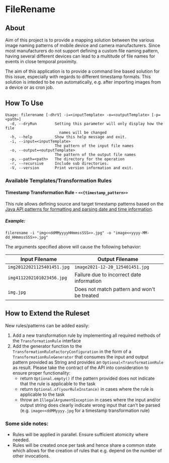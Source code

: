 # FileRename

## About

Aim of this project is to provide a mapping solution between the various image naming patterns of mobile device and
camera manufacturers. Since most manufacturers do not support defining a custom file naming pattern, having several
different devices can lead to a multitude of file names for events in close temporal proximity.

The aim of this application is to provide a command line based solution for this issue, especially with regards to
different timestamp formats. This solution is inteded to be run automatically, e.g. after importing images from a device
or as cron job.

## How To Use

```
Usage: filerename [-dhrV] -i=<inputTemplate> -o=<outputTemplate> [-p=<path>]
  -d, --dryRun        Setting this parameter will only display how the file
                        names will be changed
  -h, --help          Show this help message and exit.
  -i, --input=<inputTemplate>
                      The pattern of the input file names
  -o, --output=<outputTemplate>
                      The pattern of the output file names
  -p, --path=<path>   The directory for the operation
  -r, --recursive     Include sub directories.
  -V, --version       Print version information and exit.
```

### Available Templates/Transformation Rules

#### Timestamp Transformation Rule - `<<{timestamp_pattern>>`

This rule allows defining source and target timestamp patterns based on
the [Java API patterns for formatting and parsing date and time information](https://docs.oracle.com/javase/8/docs/api/java/time/format/DateTimeFormatter.html).

##### Example:

```
filerename -i "img<<ddMMyyyyHHmmssSSS>>.jpg" -o "image<<yyyy-MM-dd_HHmmssSSS>>.jpg" 
```

The arguments specified above will cause the following behavior:

| Input Filename             | Output Filename                             |
|----------------------------|---------------------------------------------|
| `img20122021125401451.jpg` | `image2021-12-20_125401451.jpg`             |
| `img4112202101023456.jpg`  | Failure due to incorrect date information   |
| `img.jpg`                  | Does not match pattern and won't be treated |


## How to Extend the Ruleset

New rules/patterns can be added easily: 
1. Add a new transformation rule by implementing all required methods of the `TransformationRule` interface
2. Add the generator function to the `TransformationRuleFactoryConfiguration` in the form of a `TransformationRuleGenerator` that consumes the input and output pattern provided as String and provides an `Optional<TransformationRule` as result. Please take the contract of the API into consideration to ensure proper functionality: 
   * return `Optional.empty()` if the pattern provided does not indicate that the rule is applicable to the task
   * return `Optional.of(yourRuleInstance)` in cases where the rule is applicable to the task
   * throw an `IllegalArgumentException` in cases where the input and/or output string does clearly indicate wrong input that can't be parsed (e.g. `image<<ddMMyyyy.jpg` for a timestamp transformation rule)

### Some side notes: 
* Rules will be applied in parallel. Ensure sufficient atomicity where needed.
* Rules will be created once per task and hence share a common state which allows for the creation of rules that e.g. depend on the number of other invocations.